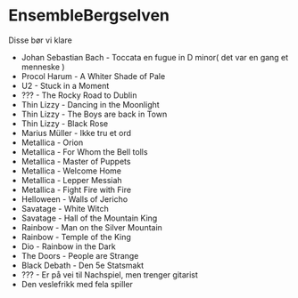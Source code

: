 # EnsembleBergselven
Disse bør vi klare

- Johan Sebastian Bach - Toccata en fugue in D minor( det var en gang et menneske )
- Procol Harum - A Whiter Shade of Pale
- U2 - Stuck in a Moment
- ??? - The Rocky Road to Dublin
- Thin Lizzy - Dancing in the Moonlight
- Thin Lizzy - The Boys are back in Town
- Thin Lizzy - Black Rose
- Marius Müller - Ikke tru et ord
- Metallica - Orion
- Metallica - For Whom the Bell tolls
- Metallica - Master of Puppets
- Metallica - Welcome Home
- Metallica - Lepper Messiah
- Metallica - Fight Fire with Fire
- Helloween - Walls of Jericho
- Savatage - White Witch
- Savatage - Hall of the Mountain King
- Rainbow - Man on the Silver Mountain
- Rainbow - Temple of the King
- Dio - Rainbow in the Dark
- The Doors - People are Strange
- Black Debath - Den 5e Statsmakt
- ??? - Er på vei til Nachspiel, men trenger gitarist
- Den veslefrikk med fela spiller
